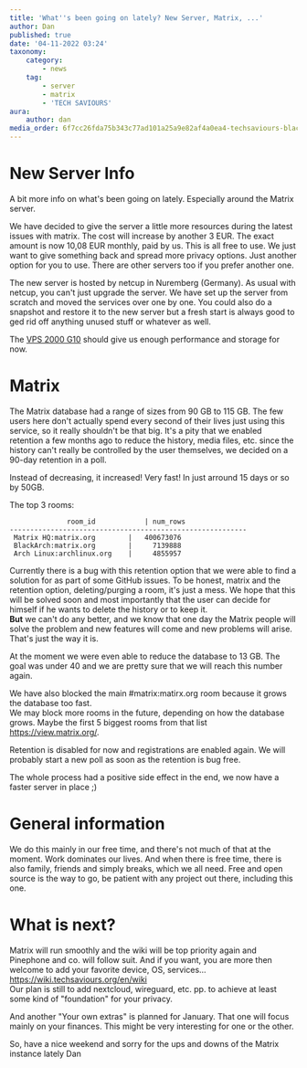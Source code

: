 ```yaml
---
title: 'What''s been going on lately? New Server, Matrix, ...'
author: Dan
published: true
date: '04-11-2022 03:24'
taxonomy:
    category:
        - news
    tag:
        - server
        - matrix
        - 'TECH SAVIOURS'
aura:
    author: dan
media_order: 6f7cc26fda75b343c77ad101a25a9e82af4a0ea4-techsaviours-black-whitebackground.png
---
```


# New Server Info
A bit more info on what's been going on lately. Especially around the Matrix server.

We have decided to give the server a little more resources during the latest issues with matrix. The cost will increase by another 3 EUR. The exact amount is now 10,08 EUR monthly, paid by us. This is all free to use. We just want to give something back and spread more privacy options. Just another option for you to use. There are other servers too if you prefer another one.

The new server is hosted by netcup in Nuremberg (Germany). As usual with netcup, you can't just upgrade the server. We have set up the server from scratch and moved the services over one by one. You could also do a snapshot and restore it to the new server but a fresh start is always good to ged rid off anything unused stuff or whatever as well. 

The [VPS 2000 G10](https://www.netcup.de/vserver/vps.php#v-server-details) should give us enough performance and storage for now.

# Matrix
The Matrix database had a range of sizes from 90 GB to 115 GB. The few users here don't actually spend every second of their lives just using this service, so it really shouldn't be that big. It's a pity that we enabled retention a few months ago to reduce the history, media files, etc. since the history can't really be controlled by the user themselves, we decided on a 90-day retention in a poll.

Instead of decreasing, it increased! Very fast! In just arround 15 days or so by 50GB.

The top 3 rooms:
```
              room_id            | num_rows  
----------------------------------------------------------
 Matrix HQ:matrix.org		 |   400673076
 BlackArch:matrix.org		 |     7139888
 Arch Linux:archlinux.org	 |     4855957
```

Currently there is a bug with this retention option that we were able to find a solution for as part of some GitHub issues.
To be honest, matrix and the retention option, deleting/purging a room, it's just a mess. We hope that this will be solved soon and most importantly that the user can decide for himself if he wants to delete the history or to keep it.  
**But** we can't do any better, and we know that one day the Matrix people will solve the problem and new features will come and new problems will arise. That's just the way it is.

At the moment we were even able to reduce the database to 13 GB. The goal was under 40 and we are pretty sure that we will reach this number again.  

We have also blocked the main #matrix:matirx.org room because it grows the database too fast.  
We may block more rooms in the future, depending on how the database grows. Maybe the first 5 biggest rooms from that list https://view.matrix.org/.

Retention is disabled for now and registrations are enabled again. We will probably start a new poll as soon as the retention is bug free.

The whole process had a positive side effect in the end, we now have a faster server in place ;)

# General information
We do this mainly in our free time, and there's not much of that at the moment. Work dominates our lives. And when there is free time, there is also family, friends and simply breaks, which we all need.
Free and open source is the way to go, be patient with any project out there, including this one. 

# What is next?
Matrix will run smoothly and the wiki will be top priority again and Pinephone and co. will follow suit. And if you want, you are more then welcome to add your favorite device, OS, services... https://wiki.techsaviours.org/en/wiki  
Our plan is still to add nextcloud, wireguard, etc. pp. to achieve at least some kind of "foundation" for your privacy.

And another "Your own extras" is planned for January. That one will focus mainly on your finances. This might be very interesting for one or the other.

So, have a nice weekend and sorry for the ups and downs of the Matrix instance lately
Dan